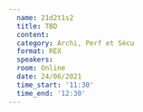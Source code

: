 ```yaml
---
  name: 21d2t1s2
  title: TBD
  content:
  category: Archi, Perf et Sécu
  format: REX
  speakers: 
  room: Online
  date: 24/06/2021
  time_start: '11:30'
  time_end: '12:30'
---
```

